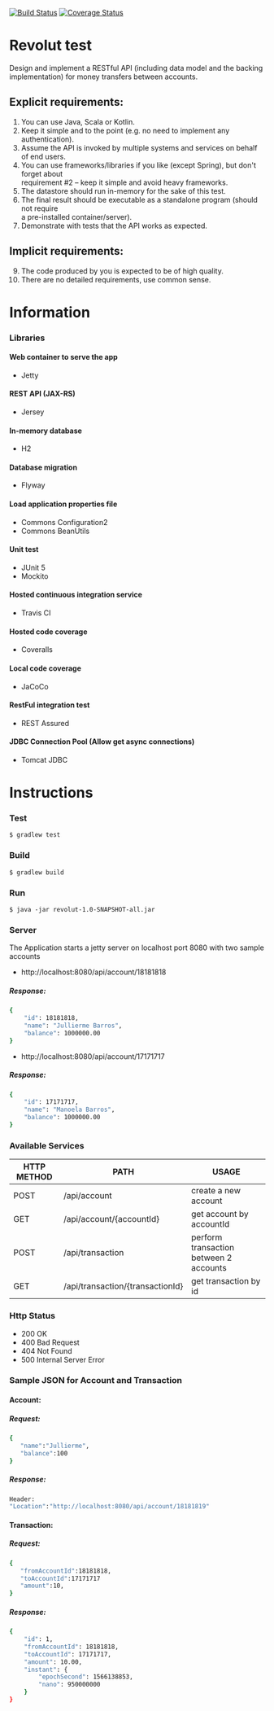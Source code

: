 [![Build Status](https://api.travis-ci.com/jullierme/revolut-test.svg?branch=master)](https://travis-ci.org/jullierme/revolut-test)
[![Coverage Status](https://coveralls.io/repos/github/jullierme/revolut-test/badge.svg?branch=master)](https://coveralls.io/github/jullierme/revolut-test?branch=master)

# Revolut test
Design and implement a RESTful API (including data model and the backing implementation)  for money transfers between accounts.  

## Explicit requirements:  

1. You can use Java, Scala or Kotlin.  
2. Keep it simple and to the point (e.g. no need to implement any authentication).  
3. Assume the API is invoked by multiple systems and services on behalf of end users.  
4. You can use frameworks/libraries if you like (except Spring), but don't forget about  
requirement #2 – keep it simple and avoid heavy frameworks.  
5. The datastore should run in-memory for the sake of this test.  
6. The final result should be executable as a standalone program (should not require  
a pre-installed container/server).  
7. Demonstrate with tests that the API works as expected.  

## Implicit requirements:  
9. The code produced by you is expected to be of high quality.  
10. There are no detailed requirements, use common sense.


# Information

### Libraries

#### Web container to serve the app 

   - Jetty

#### REST API (JAX-RS)
   
   - Jersey 
   
#### In-memory database 

   - H2
   
#### Database migration 
   
   - Flyway
 
#### Load application properties file

   - Commons Configuration2
   - Commons BeanUtils

#### Unit test

   - JUnit 5
   - Mockito
   
#### Hosted continuous integration service

   - Travis CI
   
#### Hosted code coverage

   - Coveralls
    
#### Local code coverage 

   - JaCoCo
  
#### RestFul integration test
 
   - REST Assured
      
#### JDBC Connection Pool (Allow get async connections)

   - Tomcat JDBC
         
# Instructions

### Test

    $ gradlew test
    
### Build

    $ gradlew build

### Run

    $ java -jar revolut-1.0-SNAPSHOT-all.jar
    
    
### Server
   
   The Application starts a jetty server on localhost port 8080 with two sample accounts 
   
- http://localhost:8080/api/account/18181818
##### Response:
```sh
{
    "id": 18181818,
    "name": "Jullierme Barros",
    "balance": 1000000.00
} 
```
- http://localhost:8080/api/account/17171717
##### Response:
```sh
{
    "id": 17171717,
    "name": "Manoela Barros",
    "balance": 1000000.00
} 
```

### Available Services

| HTTP METHOD | PATH | USAGE |
| -----------| ------ | ------ |
| POST | /api/account | create a new account
| GET | /api/account/{accountId} | get account by accountId | 
| POST | /api/transaction | perform transaction between 2 accounts | 
| GET | /api/transaction/{transactionId} | get transaction by id | 
 
### Http Status
- 200 OK
- 400 Bad Request 
- 404 Not Found
- 500 Internal Server Error 

### Sample JSON for Account and Transaction
#### Account:
##### Request: 
```sh
{  
   "name":"Jullierme",
   "balance":100
} 
```
##### Response:
```sh
Header:
"Location":"http://localhost:8080/api/account/18181819"
```

#### Transaction:
##### Request:
```sh
{  
   "fromAccountId":18181818,
   "toAccountId":17171717
   "amount":10,
}
```

##### Response:
```sh
{
    "id": 1,
    "fromAccountId": 18181818,
    "toAccountId": 17171717,
    "amount": 10.00,
    "instant": {
        "epochSecond": 1566138853,
        "nano": 950000000
    }
}
```